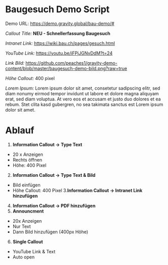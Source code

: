 # Baugesuch Demo Script
Demo URL: https://demo.gravity.global/bau-demo/#

_Callout Title:_ **NEU - Schnellerfassung Baugesuch**

_Intranet Link:_ https://wiki.bau.ch/pages/gesuch.html

_YouTube Link:_ https://youtu.be/iFPjJGNvDdM?t=24

_Link Bild:_ https://github.com/peaches1/gravity-demo-content/blob/master/baugesuch-demo-bild.png?raw=true

_Höhe Callout:_ 400 pixel

_Lorem Ipsum:_ Lorem ipsum dolor sit amet, consetetur sadipscing elitr, sed diam nonumy eirmod tempor invidunt ut labore et dolore magna aliquyam erat, sed diam voluptua. At vero eos et accusam et justo duo dolores et ea rebum. Stet clita kasd gubergren, no sea takimata sanctus est Lorem ipsum dolor sit amet.

# Ablauf

1. **Information Callout -> Type Text**
  * 20 x Anzeigen
  * Rechts öffnen
  * Höhe: 400 Pixel
2. **Information Callout -> Type Text & Bild**
  * Bild einfügen
  * Höhe Callout: 400 Pixel
3.**Information Callout -> Intranet Link hinzufügen**
4. **Information Callout -> PDF hinzufügen**
5. **Announcment**
  * 20x Anzeigen
  * Nur Text
  * Dann Bild hinzufügen (400px Höhe)
6. **Single Callout**
  * YouTube Link & Text
  * Auto open